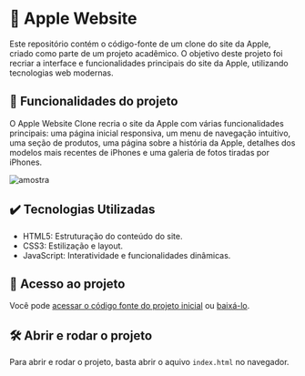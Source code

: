 # 🍎 Apple Website

Este repositório contém o código-fonte de um clone do site da Apple, criado como parte de um projeto acadêmico. O objetivo deste projeto foi recriar a interface e funcionalidades principais do site da Apple, utilizando tecnologias web modernas.

## 🔨 Funcionalidades do projeto

O Apple Website Clone recria o site da Apple com várias funcionalidades principais:
uma página inicial responsiva, um menu de navegação intuitivo, uma seção de produtos, uma página sobre a história da Apple, 
detalhes dos modelos mais recentes de iPhones e uma galeria de fotos tiradas por iPhones.

![amostra](https://github.com/htaluss/site-apple/assets/128881501/477897aa-5486-44f4-9e98-49d5301f1dc2)

## ✔️ Tecnologias Utilizadas

- HTML5: Estruturação do conteúdo do site.
- CSS3: Estilização e layout.
- JavaScript: Interatividade e funcionalidades dinâmicas.

## 📁 Acesso ao projeto

Você pode [acessar o código fonte do projeto inicial](https://site-apple-phi.vercel.app/html/iphone.html) ou [baixá-lo](https://github.com/htaluss/site-apple/archive/refs/heads/main.zip).

## 🛠️ Abrir e rodar o projeto

Para abrir e rodar o projeto, basta abrir o aquivo `index.html` no navegador.

